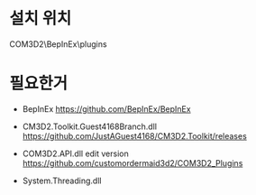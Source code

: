 # 설치 위치

COM3D2\BepInEx\plugins


# 필요한거

- BepInEx https://github.com/BepInEx/BepInEx  

- CM3D2.Toolkit.Guest4168Branch.dll https://github.com/JustAGuest4168/CM3D2.Toolkit/releases  
- COM3D2.API.dll edit version https://github.com/customordermaid3d2/COM3D2_Plugins  
- System.Threading.dll  
